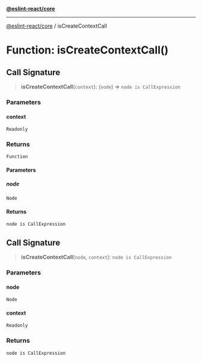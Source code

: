 [**@eslint-react/core**](../README.md)

***

[@eslint-react/core](../README.md) / isCreateContextCall

# Function: isCreateContextCall()

## Call Signature

> **isCreateContextCall**(`context`): (`node`) => `node is CallExpression`

### Parameters

#### context

`Readonly`

### Returns

`Function`

#### Parameters

##### node

`Node`

#### Returns

`node is CallExpression`

## Call Signature

> **isCreateContextCall**(`node`, `context`): `node is CallExpression`

### Parameters

#### node

`Node`

#### context

`Readonly`

### Returns

`node is CallExpression`
